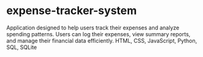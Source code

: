 # expense-tracker-system
Application designed to help users track their expenses and analyze spending patterns. Users can log their expenses, view summary reports, and manage their financial data efficiently. HTML, CSS, JavaScript, Python, SQL, SQLite

